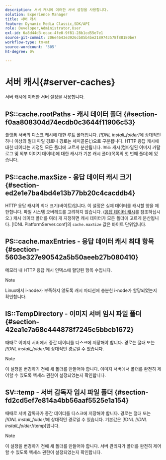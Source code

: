 ```yaml
---
description: 서버 캐시에 이러한 서버 설정을 사용합니다.
solution: Experience Manager
title: 서버 캐시
feature: Dynamic Media Classic,SDK/API
role: Developer,Administrator,User
exl-id: 6a8d44d3-ecac-4fe0-9f81-28b1cd55e7e1
source-git-commit: 206e4643e3926cb85b4be2189743578f88180be7
workflow-type: tm+mt
source-wordcount: '305'
ht-degree: 0%

---
```


# 서버 캐시{#server-caches}

서버 캐시에 이러한 서버 설정을 사용합니다.

## PS::cache.rootPaths - 캐시 데이터 폴더 {#section-f0aa808304d74ecdb0c3644f11906c53}

플랫폼 서버의 디스크 캐시에 대한 루트 폴더입니다. *[!DNL install_folder]*&#x200B;에 상대적인 하나 이상의 절대 파일 경로나 경로는 세미콜론(;)으로 구분됩니다. HTTP 응답 캐시에 대한 데이터는 지정된 모든 폴더에 고르게 분산됩니다. 보조 캐시(컴파일된 이미지 카탈로그 및 외부 이미지 데이터)에 대한 캐시가 기본 캐시 폴더(목록의 첫 번째 폴더)에 있습니다.

## PS::cache.maxSize - 응답 데이터 캐시 크기 {#section-ed2e1e7ba4bd4e13b77bb20c4cacddb4}

HTTP 응답 캐시의 최대 크기(바이트)입니다. 이 설정은 실제 데이터를 캐시할 양을 제한합니다. 파일 시스템 오버헤드를 고려하지 않습니다. ([응답 데이터 캐시](../../../../is-api/image-serving-api-ref/c-configuration-and-administration/c-data-caches/c-response-data-cache.md#concept-81ea996c242441f2a69f7e9d9b3a29ca)를 참조하십시오.) 캐시 데이터 폴더를 여러 개 지정하면 캐시 데이터가 모든 폴더에 고르게 분산됩니다. [!DNL PlatformServer.conf]의 `cache.maxSize` 값은 바이트 단위입니다.

## PS::cache.maxEntries - 응답 데이터 캐시 최대 항목 {#section-5603e327e90542a5b50aeeb27b080410}

메모리 내 HTTP 응답 캐시 인덱스에 할당된 항목 수입니다.

>[!NOTE]
>
>Linux에서 i-node가 부족하지 않도록 캐시 파티션에 충분한 i-node가 할당되었는지 확인합니다.

## IS::TempDirectory - 이미지 서버 임시 파일 폴더 {#section-42ea1e7a68c444878f7245c5bbcb1672}

때때로 이미지 서버에서 중간 데이터를 디스크에 저장해야 합니다. 경로는 절대 또는 *[!DNL install_folder]*&#x200B;에 상대적인 경로일 수 있습니다.

>[!NOTE]
>
>이 설정을 변경하기 전에 새 폴더를 만들어야 합니다. 이미지 서버에서 폴더를 완전히 제어할 수 있도록 액세스 권한이 설정되었는지 확인합니다.

## SV::temp - 서버 감독자 임시 파일 폴더 {#section-fd2cd5ef7e814a4bb56aaf5525e1a154}

때때로 서버 감독자가 중간 데이터를 디스크에 저장해야 합니다. 경로는 절대 또는 *[!DNL install_folder]*&#x200B;에 상대적인 경로일 수 있습니다. 기본값은 [!DNL *[!DNL install_folder]*/temp]입니다.

>[!NOTE]
>
>이 설정을 변경하기 전에 새 폴더를 만들어야 합니다. 서버 관리자가 폴더를 완전히 제어할 수 있도록 액세스 권한이 설정되었는지 확인합니다.
